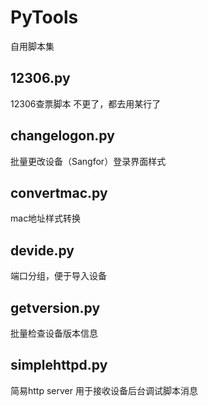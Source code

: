 PyTools
================
自用脚本集

12306.py
--------
12306查票脚本
不更了，都去用某行了

changelogon.py
--------------
批量更改设备（Sangfor）登录界面样式

convertmac.py
-------------
mac地址样式转换

devide.py
---------
端口分组，便于导入设备

getversion.py
-------------
批量检查设备版本信息

simplehttpd.py
--------------
简易http server
用于接收设备后台调试脚本消息
